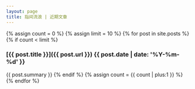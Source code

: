 ```yaml
---
layout: page
title: 指间流浪 | 近期文章
---
```



{% assign count = 0 %}
{% assign limit = 10 %}
{% for post in site.posts %}
{% if count < limit %}
### [{{ post.title }}]({{ post.url }}) <time>{{ post.date | date: '%Y-%m-%d' }}</time>
{{ post.summary }}
{% endif %}
{% assign count = {{ count | plus:1 }} %}
{% endfor %}
